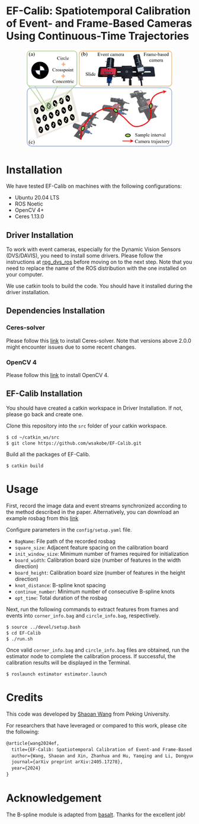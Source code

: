 # EF-Calib: Spatiotemporal Calibration of Event- and Frame-Based Cameras Using Continuous-Time Trajectories

<div align=center>
    <img src="./asset/overview.png" alt="overview image" width="400">
</div>

# Installation

We have tested EF-Calib on machines with the following configurations:
* Ubuntu 20.04 LTS
* ROS Noetic
* OpenCV 4+
* Ceres 1.13.0

## Driver Installation

To work with event cameras, especially for the Dynamic Vision Sensors (DVS/DAVIS), you need to install some drivers. Please follow the instructions at [rpg_dvs_ros](https://github.com/uzh-rpg/rpg_dvs_ros) before moving on to the next step. Note that you need to replace the name of the ROS distribution with the one installed on your computer.

We use catkin tools to build the code. You should have it installed during the driver installation.

## Dependencies Installation

### Ceres-solver

Please follow this [link](http://ceres-solver.org/installation.html) to install Ceres-solver. Note that versions above 2.0.0 might encounter issues due to some recent changes.

### OpenCV 4

Please follow this [link](https://opencv.org/get-started/) to install OpenCV 4.

## EF-Calib Installation

You should have created a catkin workspace in Driver Installation. If not, please go back and create one.

Clone this repository into the `src` folder of your catkin workspace.

    $ cd ~/catkin_ws/src 
    $ git clone https://github.com/wsakobe/EF-Calib.git

Build all the packages of EF-Calib.

    $ catkin build


# Usage

First, record the image data and event streams synchronized according to the method described in the paper. Alternatively, you can download an example rosbag from this [link](https://drive.google.com/file/d/1UXtpTBYqeFjvbvVHNQ-meKYFzR9RP7e2/view?usp=sharing) 

Configure parameters in the `config/setup.yaml` file.

  - `BagName`: File path of the recorded rosbag
  - `square_size`: Adjacent feature spacing on the calibration board
  - `init_window_size`: Minimum number of frames required for initialization
  - `board_width`: Calibration board size (number of features in the width direction)
  - `board_height`: Calibration board size (number of features in the height direction)
  - `knot_distance`: B-spline knot spacing
  - `continue_number`: Minimum number of consecutive B-spline knots
  - `opt_time`: Total duration of the rosbag

Next, run the following commands to extract features from frames and events into `corner_info.bag` and `circle_info.bag`, respectively.

    $ source ../devel/setup.bash
    $ cd EF-Calib
    $ ./run.sh

Once valid `corner_info.bag` and `circle_info.bag` files are obtained, run the estimator node to complete the calibration process. If successful, the calibration results will be displayed in the Terminal.

    $ roslaunch estimator estimator.launch

# Credits

This code was developed by [Shaoan Wang](https://wsakobe.github.io/) from Peking University.

For researchers that have leveraged or compared to this work, please cite the following:

```latex
@article{wang2024ef,
  title={EF-Calib: Spatiotemporal Calibration of Event-and Frame-Based Cameras Using Continuous-Time Trajectories},
  author={Wang, Shaoan and Xin, Zhanhua and Hu, Yaoqing and Li, Dongyue and Zhu, Mingzhu and Yu, Junzhi},
  journal={arXiv preprint arXiv:2405.17278},
  year={2024}
}
```

# Acknowledgement

The B-spline module is adapted from [basalt](https://gitlab.com/VladyslavUsenko/basalt-headers). Thanks for the excellent job!
